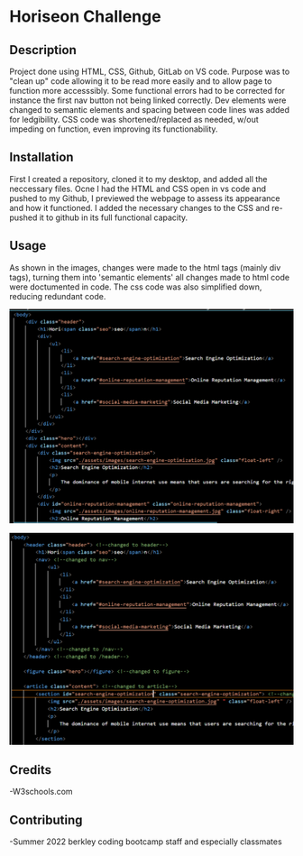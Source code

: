 # Horiseon Challenge

## Description

Project done using HTML, CSS, Github, GitLab on VS code. Purpose was to "clean up" code allowing it to be read more easily and to allow page to function more accesssibly. Some functional errors had to be corrected for instance the first nav button not being linked correctly. 
Dev elements were changed to semantic elements and spacing between code lines was added for ledgibility.
CSS code was shortened/replaced as needed, w/out impeding on function, even improving its functionability.






## Installation

First I created a repository, cloned it to my desktop, and added all the neccessary files. Ocne I had the HTML and CSS open in vs code and pushed to my Github, I previewed the webpage to assess its appearance and how it functioned. I added the necessary changes to the CSS and re-pushed it to github in its full functional capacity.





## Usage
As shown in the images, changes were made to the html tags (mainly div tags), turning them into 'semantic elements'
all changes made to html code were doctumented in code.
The css code was also simplified down, reducing redundant code.


![old code](/images/Screenshot%202022-06-15%20223130.png)

![my code](/images/Screenshot%202022-06-15%20223608.png)







## Credits

-W3schools.com

## Contributing
-Summer 2022 berkley coding bootcamp staff and especially classmates